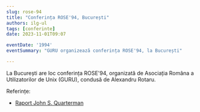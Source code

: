 ```yaml
---
slug: rose-94
title: "Conferința ROSE'94, București"
authors: ilg-ul
tags: [conferinte]
date: 2023-11-01T09:07

eventDate: '1994'
eventSummary: "GURU organizează conferința ROSE'94, la București"

---
```


La București are loc conferința ROSE'94, organizată de Asociația Româna
a Utilizatorilor de Unix (GURU), condusă de Alexandru Rotaru.

<!-- truncate -->

Referințe:

- [Raport John S. Quarterman](http://linux.punct.info/postrose.html)
